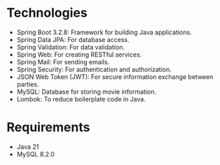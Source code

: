 # Technologies
* Spring Boot 3.2.8: Framework for building Java applications.
* Spring Data JPA: For database access.
* Spring Validation: For data validation.
* Spring Web: For creating RESTful services.
* Spring Mail: For sending emails.
* Spring Security: For authentication and authorization.
* JSON Web Token (JWT): For secure information exchange between parties.
* MySQL: Database for storing movie information.
* Lombok: To reduce boilerplate code in Java.

# Requirements

* Java 21
* MySQL 8.2.0